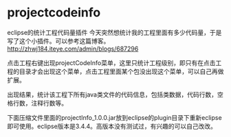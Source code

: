projectcodeinfo
===============

eclipse的统计工程代码量插件
今天突然想统计我的工程里面有多少代码量，于是写了这个小插件。可以参考这篇博客。http://zhwj184.iteye.com/admin/blogs/687296
 
点击工程右键出现projectCodeInfo菜单，这里只统计工程级别，即只有在点击工程的目录才会出现这个菜单，点击工程里面某个包没出现这个菜单，可以自己再做扩展。
 
出现结果，统计该工程下所有java类文件的代码信息，包括类数据，代码行数，空格行数，注释行数等。
 
下面压缩文件里面的projectInfo_1.0.0.jar放到eclipse的plugin目录下重新eclipse即可使用。eclipse版本是3.4.4。高版本没有测试过，有兴趣的可以自己改改。
